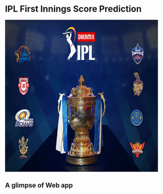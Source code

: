 # IPL First Innings Score Prediction

<img src="https://github.com/vishvpatel-97/IPL_Score_prediction/blob/master/static/IPL.webp" width=600, height=500>

## A glimpse of Web app


